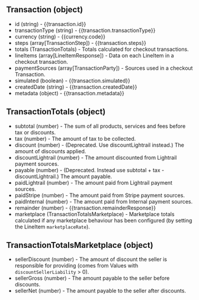 ## Transaction (object)
+ id (string) - {{transaction.id}}
+ transactionType (string) - {{transaction.transactionType}}
+ currency (string) - {{currency.code}}
+ steps (array[TransactionStep]) - {{transaction.steps}}
+ totals (TransactionTotals) - Totals calculated for checkout transactions.
+ lineItems (array[LineItemResponse]) - Data on each LineItem in a checkout transaction.
+ paymentSources (array[TransactionParty]) - Sources used in a checkout Transaction.
+ simulated (boolean) - {{transaction.simulated}}
+ createdDate (string) - {{transaction.createdDate}}
+ metadata (object) - {{transaction.metadata}}

## TransactionTotals (object)
+ subtotal (number) - The sum of all products, services and fees before tax or discounts.
+ tax (number) - The amount of tax to be collected.
+ discount (number) - (Deprecated. Use discountLightrail instead.) The amount of discounts applied.
+ discountLightrail (number) - The amount discounted from Lightrail payment sources. 
+ payable (number) - (Deprecated. Instead use subtotal + tax - discountLightrail.) The amount payable.
+ paidLightrail (number) - The amount paid from Lightrail payment sources.
+ paidStripe (number) - The amount paid from Stripe payment sources.
+ paidInternal (number) - The amount paid from Internal payment sources.
+ remainder (number) - {{transaction.remainderResponse}}
+ marketplace (TransactionTotalsMarketplace) - Marketplace totals calculated if any marketplace behaviour has been configured (by setting the LineItem `marketplaceRate`).

## TransactionTotalsMarketplace (object)
+ sellerDiscount (number) - The amount of discount the seller is responsible for providing (comes from Values with `discountSellerLiability` > 0).
+ sellerGross (number) - The amount payable to the seller before discounts.
+ sellerNet (number) - The amount payable to the seller after discounts.
